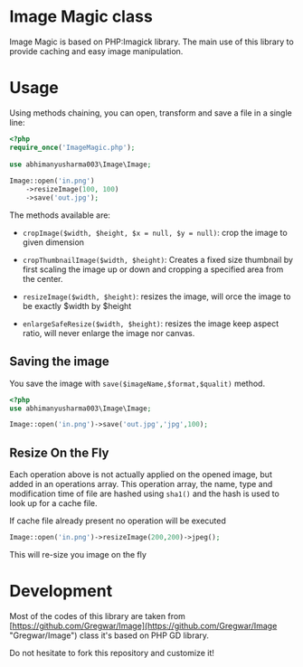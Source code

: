 Image Magic class
=====================

Image Magic is based on PHP:Imagick library. The main use of this library to provide caching and easy image manipulation. 

Usage
=====

Using methods chaining, you can open, transform and save a file in a single line:

```php
<?php
require_once('ImageMagic.php');
  
use abhimanyusharma003\Image\Image;
    
Image::open('in.png')
    ->resizeImage(100, 100)
    ->save('out.jpg');
```

The methods available are:

* `cropImage($width, $height, $x = null, $y = null)`: crop the image to given dimension

* `cropThumbnailImage($width, $height)`: Creates a fixed size thumbnail by first scaling the image up or down and cropping a specified area from the center.

* `resizeImage($width, $height)`: resizes the image, will orce the image to
   be exactly $width by $height

* `enlargeSafeResize($width, $height)`: resizes the image keep aspect ratio, will never enlarge the image nor canvas.



Saving the image
----------------
You save the image with `save($imageName,$format,$qualit)` method.

```php
<?php
use abhimanyusharma003\Image\Image;

Image::open('in.png')->save('out.jpg','jpg',100);
```


Resize On the Fly
-----------------

Each operation above is not actually applied on the opened image, but added in an operations
array. This operation array, the name, type and modification time of file are hashed using
`sha1()` and the hash is used to look up for a cache file.

If cache file already present no operation will be executed

```php
Image::open('in.png')->resizeImage(200,200)->jpeg();
```

This will re-size you image on the fly

Development
===========

Most of the codes of this library are taken from [https://github.com/Gregwar/Image](https://github.com/Gregwar/Image "Gregwar/Image") class it's based on PHP GD library.

Do not hesitate to fork this repository and customize it!

